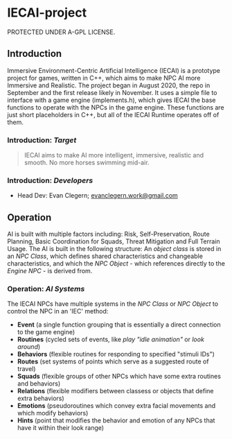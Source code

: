 # IECAI-project
PROTECTED UNDER A-GPL LICENSE.
## Introduction
Immersive Environment-Centric Artificial Intelligence (IECAI) is a prototype project for games, written in C++, which aims to make NPC AI more Immersive and Realistic. The project began in August 2020, the repo in September and the first release likely in November. It uses a simple file to interface with a game engine (implements.h), which gives IECAI the base functions to operate with the NPCs in the game engine. These functions are just short placeholders in C++, but all of the IECAI Runtime operates off of them. 

### Introduction: _Target_
> IECAI aims to make AI more intelligent, immersive, realistic and smooth. No more horses swimming mid-air.
### Introduction: _Developers_
- Head Dev: Evan Clegern; evanclegern.work@gmail.com

## Operation
AI is built with multiple factors including: Risk, Self-Preservation, Route Planning, Basic Coordination for Squads, Threat Mitigation and Full Terrain Usage. The AI is built in the following structure:
  An _object class_ is stored in an _NPC Class_, which defines shared characteristics and changeable characteristics, and which the _NPC Object_ - which references directly to the _Engine NPC_ - is derived from.
  
### Operation: _AI Systems_
The IECAI NPCs have multiple systems in the _NPC Class_ or _NPC Object_ to control the NPC in an 'IEC' method:
  - **Event** (a single function grouping that is essentially a direct connection to the game engine)
  - **Routines** (cycled sets of events, like _play "idle animation"_ or _look around_)
  - **Behaviors** (flexible routines for responding to specified "stimuli IDs")
  - **Routes** (set systems of points which serve as a suggested route of travel)
  - **Squads** (flexible groups of other NPCs which have some extra routines and behaviors)
  - **Relations** (flexible modifiers between classess or objects that define extra behaviors)
  - **Emotions** (pseudoroutines which convey extra facial movements and which modify behaviors)
  - **Hints** (point that modifies the behavior and emotion of any NPCs that have it within their look range)
